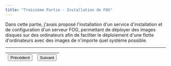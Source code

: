 ```yaml
---
title: "Troisième Partie - Installation de FOG"
---
```


Dans cette partie, j'avais proposé l'installation d'un service d'installation et de configuration d'un serveur FOG, permettant de déployer des images disques sur des ordinateurs afin de faciliter le déploiement d'une flotte d'ordinateurs avec des images de n'importe quel système possible.

***
|<button onclick="window.location.href='https://vhascoet-pro.github.io/portfolio-bts.github.io/rds2/rds2_1';">Précédent</button>|<button onclick="window.location.href='https://vhascoet-pro.github.io/portfolio-bts.github.io/rds2/rds2_3';">Suivant</button>|
|-|-|